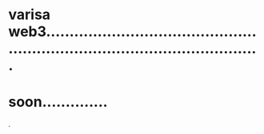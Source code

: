 # varisa web3...................................................................................................
# soon..............
.
